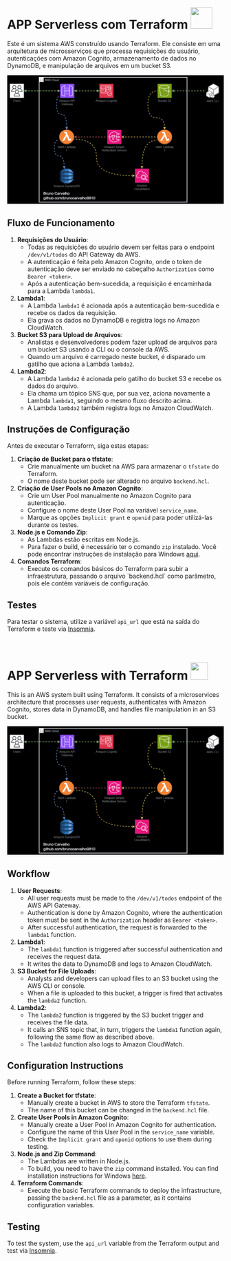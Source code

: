 <!DOCTYPE html>
<html lang="pt-BR">
<head>
    <meta charset="UTF-8">
    <meta http-equiv="X-UA-Compatible" content="IE=edge">
    <meta name="viewport" content="width=device-width, initial-scale=1.0">
    <title>Sistema AWS com Terraform</title>
</head>
<body>
    <h1>APP Serverless com Terraform <img src="https://raw.githubusercontent.com/brunocarvalho9810/commands-terraform/master/pt-br.png" style="height:50px; width:50px" /></h1>
    <p>Este é um sistema AWS construído usando Terraform. Ele consiste em uma arquitetura de microsserviços que processa requisições do usuário, autenticações com Amazon Cognito, armazenamento de dados no DynamoDB, e manipulação de arquivos em um bucket S3.</p>

![Diagrama Animado](app-serverless-diagram.gif)

<h2>Fluxo de Funcionamento</h2>
<ol>
    <li>
        <strong>Requisições do Usuário</strong>:
        <ul>
            <li>Todas as requisições do usuário devem ser feitas para o endpoint <code>/dev/v1/todos</code> do API Gateway da AWS.</li>
            <li>A autenticação é feita pelo Amazon Cognito, onde o token de autenticação deve ser enviado no cabeçalho <code>Authorization</code> como <code>Bearer &lt;token&gt;</code>.</li>
            <li>Após a autenticação bem-sucedida, a requisição é encaminhada para a Lambda <code>lambda1</code>.</li>
        </ul>
    </li>
    <li>
        <strong>Lambda1</strong>:
        <ul>
            <li>A Lambda <code>lambda1</code> é acionada após a autenticação bem-sucedida e recebe os dados da requisição.</li>
            <li>Ela grava os dados no DynamoDB e registra logs no Amazon CloudWatch.</li>
        </ul>
    </li>
    <li>
        <strong>Bucket S3 para Upload de Arquivos</strong>:
        <ul>
            <li>Analistas e desenvolvedores podem fazer upload de arquivos para um bucket S3 usando a CLI ou o console da AWS.</li>
            <li>Quando um arquivo é carregado neste bucket, é disparado um gatilho que aciona a Lambda <code>lambda2</code>.</li>
        </ul>
    </li>
    <li>
        <strong>Lambda2</strong>:
        <ul>
            <li>A Lambda <code>lambda2</code> é acionada pelo gatilho do bucket S3 e recebe os dados do arquivo.</li>
            <li>Ela chama um tópico SNS que, por sua vez, aciona novamente a Lambda <code>lambda1</code>, seguindo o mesmo fluxo descrito acima.</li>
            <li>A Lambda <code>lambda2</code> também registra logs no Amazon CloudWatch.</li>
        </ul>
    </li>
</ol>
<h2>Instruções de Configuração</h2>
<p>Antes de executar o Terraform, siga estas etapas:</p>
<ol>
    <li>
        <strong>Criação de Bucket para o tfstate</strong>:
        <ul>
            <li>Crie manualmente um bucket na AWS para armazenar o <code>tfstate</code> do Terraform.</li>
            <li>O nome deste bucket pode ser alterado no arquivo <code>backend.hcl</code>.</li>
        </ul>
    </li>
    <li>
        <strong>Criação de User Pools no Amazon Cognito</strong>:
        <ul>
            <li>Crie um User Pool manualmente no Amazon Cognito para autenticação.</li>
            <li>Configure o nome deste User Pool na variável <code>service_name</code>.</li>
            <li>Marque as opções <code>Implicit grant</code> e <code>openid</code> para poder utilizá-las durante os testes.</li>
        </ul>
    </li>
    <li>
        <strong>Node.js e Comando Zip</strong>:
        <ul>
            <li>As Lambdas estão escritas em Node.js.</li>
            <li>Para fazer o build, é necessário ter o comando <code>zip</code> instalado. Você pode encontrar instruções de instalação para Windows <a href="https://matteus.dev/zip-for-windows-como-instalar-o-comando-zip/">aqui</a>.</li>
        </ul>
    </li>
    <li>
        <strong>Comandos Terraform</strong>:
        <ul>
        <li>Execute os comandos básicos do Terraform para subir a infraestrutura, passando o arquivo `backend.hcl` como parâmetro, pois ele contém variáveis de configuração.
        </ul>
    </li>
</ol>
<h2>Testes</h2>
<p>Para testar o sistema, utilize a variável <code>api_url</code> que está na saída do Terraform e teste via <a href="https://insomnia.rest/">Insomnia</a>.</p>




<br>
<h1>APP Serverless with Terraform <img src="https://raw.githubusercontent.com/brunocarvalho9810/commands-terraform/master/en.png" style="height:40px; width:40px" /></h1>
    <p>This is an AWS system built using Terraform. It consists of a microservices architecture that processes user requests, authenticates with Amazon Cognito, stores data in DynamoDB, and handles file manipulation in an S3 bucket.</p>

![Diagrama Animado](app-serverless-diagram.gif)

<h2>Workflow</h2>
<ol>
    <li>
        <strong>User Requests</strong>:
        <ul>
            <li>All user requests must be made to the <code>/dev/v1/todos</code> endpoint of the AWS API Gateway.</li>
            <li>Authentication is done by Amazon Cognito, where the authentication token must be sent in the <code>Authorization</code> header as <code>Bearer &lt;token&gt;</code>.</li>
            <li>After successful authentication, the request is forwarded to the <code>lambda1</code> function.</li>
        </ul>
    </li>
    <li>
        <strong>Lambda1</strong>:
        <ul>
            <li>The <code>lambda1</code> function is triggered after successful authentication and receives the request data.</li>
            <li>It writes the data to DynamoDB and logs to Amazon CloudWatch.</li>
        </ul>
    </li>
    <li>
        <strong>S3 Bucket for File Uploads</strong>:
        <ul>
            <li>Analysts and developers can upload files to an S3 bucket using the AWS CLI or console.</li>
            <li>When a file is uploaded to this bucket, a trigger is fired that activates the <code>lambda2</code> function.</li>
        </ul>
    </li>
    <li>
        <strong>Lambda2</strong>:
        <ul>
            <li>The <code>lambda2</code> function is triggered by the S3 bucket trigger and receives the file data.</li>
            <li>It calls an SNS topic that, in turn, triggers the <code>lambda1</code> function again, following the same flow as described above.</li>
            <li>The <code>lambda2</code> function also logs to Amazon CloudWatch.</li>
        </ul>
    </li>
</ol>
<h2>Configuration Instructions</h2>
<p>Before running Terraform, follow these steps:</p>
<ol>
    <li>
        <strong>Create a Bucket for tfstate</strong>:
        <ul>
            <li>Manually create a bucket in AWS to store the Terraform <code>tfstate</code>.</li>
            <li>The name of this bucket can be changed in the <code>backend.hcl</code> file.</li>
        </ul>
    </li>
    <li>
        <strong>Create User Pools in Amazon Cognito</strong>:
        <ul>
            <li>Manually create a User Pool in Amazon Cognito for authentication.</li>
            <li>Configure the name of this User Pool in the <code>service_name</code> variable.</li>
            <li>Check the <code>Implicit grant</code> and <code>openid</code> options to use them during testing.</li>
        </ul>
    </li>
    <li>
        <strong>Node.js and Zip Command</strong>:
        <ul>
            <li>The Lambdas are written in Node.js.</li>
            <li>To build, you need to have the <code>zip</code> command installed. You can find installation instructions for Windows <a href="https://matteus.dev/zip-for-windows-como-instalar-o-comando-zip/">here</a>.</li>
        </ul>
    </li>
    <li>
        <strong>Terraform Commands</strong>:
        <ul>
        <li>Execute the basic Terraform commands to deploy the infrastructure, passing the <code>backend.hcl</code> file as a parameter, as it contains configuration variables.
        </ul>
    </li>
</ol>
<h2>Testing</h2>
<p>To test the system, use the <code>api_url</code> variable from the Terraform output and test via <a href="https://insomnia.rest/">Insomnia</a>.</p>

</body>
</html>
